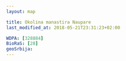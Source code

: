```yaml
---
layout: map

title: Okolina manastira Naupare
last_modified_at: 2018-05-21T23:31:23+02:00

WDPA: [328884]
BioRaS: [28]
geoSrbija:
---
```

